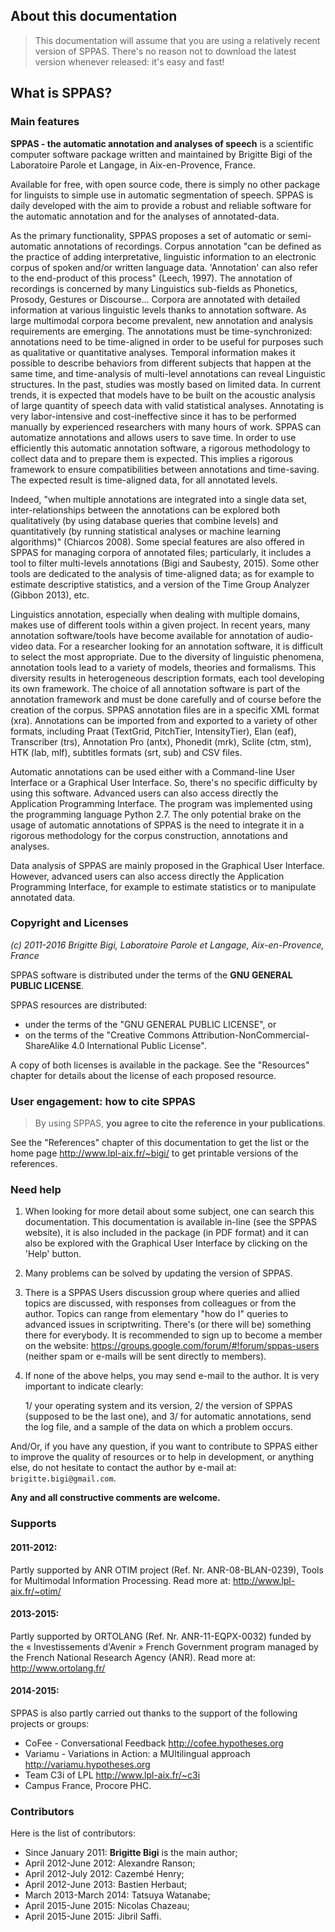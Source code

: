 ## About this documentation

>This documentation will assume that you are using a relatively recent
>version of SPPAS. There's no reason not to download the latest version
>whenever released: it's easy and fast!

## What is SPPAS?


### Main features

**SPPAS - the automatic annotation and analyses of speech** is a scientific 
computer software package written and maintained by Brigitte Bigi of
the Laboratoire Parole et Langage, in Aix-en-Provence, France.

Available for free, with open source code, there is simply no other package
for linguists to simple use in automatic segmentation of speech.
SPPAS is daily developed with the aim to provide a robust and reliable
software for the automatic annotation and for the analyses of
annotated-data.

As the primary functionality, SPPAS proposes a set of automatic or 
semi-automatic annotations of recordings. 
Corpus annotation "can be defined as the practice of adding interpretative, 
linguistic information to an electronic corpus of spoken and/or written 
language data. 'Annotation' can also refer to the end-product of this process"
(Leech, 1997). The annotation of recordings is concerned by many Linguistics 
sub-fields as Phonetics, Prosody, Gestures or Discourse... 
Corpora are annotated with detailed information at various linguistic levels 
thanks to annotation software. As large multimodal corpora become prevalent, 
new annotation and analysis requirements are emerging. The annotations must 
be time-synchronized: annotations need to be time-aligned in order to be
useful for purposes such as qualitative or quantitative analyses. Temporal 
information makes it possible to describe behaviors from different subjects 
that happen at the same time, and time-analysis of multi-level annotations 
can reveal Linguistic structures.
In the past, studies was mostly based on limited data. In current trends, 
it is expected that models have to be built on the acoustic analysis of 
large quantity of speech data with valid statistical analyses.
Annotating is very labor-intensive and cost-ineffective since it 
has to be performed manually by experienced researchers with many hours 
of work. SPPAS can automatize annotations and allows users to save time.
In order to use efficiently this automatic annotation software, a 
rigorous methodology to collect data and to prepare them is expected.
This implies a rigorous framework to ensure compatibilities between 
annotations and time-saving. 
The expected result is time-aligned data, for all annotated levels.

Indeed, "when multiple annotations are integrated into a single data set, 
inter-relationships between the annotations can be explored both qualitatively
(by using database queries that combine levels) and quantitatively 
(by running statistical analyses or machine learning algorithms)" 
(Chiarcos 2008). 
Some special features are also offered in SPPAS for managing corpora of 
annotated files; particularly, it includes a tool to filter multi-levels 
annotations (Bigi and Saubesty, 2015). Some other tools are dedicated to 
the analysis of time-aligned data; as for example to estimate descriptive 
statistics, and a version of the Time Group Analyzer (Gibbon 2013), etc. 

Linguistics annotation, especially when dealing with multiple domains, 
makes use of different tools within a given project. 
In recent years, many annotation software/tools have become available for 
annotation of audio-video data. For a researcher looking for an annotation 
software, it is difficult to select the most appropriate. 
Due to the diversity of linguistic phenomena, annotation tools lead to a 
variety of models, theories and formalisms. This diversity results in 
heterogeneous  description formats, each tool developing its own framework.
The choice of all annotation software is part of the annotation framework 
and must be done carefully and of course before the creation of the corpus. 
SPPAS annotation files are in a specific XML format (xra). Annotations 
can be imported from and exported to a variety of other formats, including 
Praat (TextGrid, PitchTier, IntensityTier), Elan (eaf), Transcriber (trs), 
Annotation Pro (antx), Phonedit (mrk), Sclite (ctm, stm), HTK (lab, mlf), 
subtitles formats (srt, sub) and CSV files. 

Automatic annotations can be used either with a Command-line User Interface 
or a Graphical User Interface. So, there's no specific difficulty by using 
this software. Advanced users can also access directly the Application 
Programming Interface.
The program was implemented using the programming language Python 2.7.
The only potential brake on the usage of automatic annotations of SPPAS is 
the need to integrate it in a rigorous methodology for the corpus construction,
annotations and analyses.

Data analysis of SPPAS are mainly proposed in the Graphical User Interface.
However, advanced users can also access directly the Application 
Programming Interface, for example to estimate statistics or to manipulate
annotated data.


### Copyright and Licenses

*(c) 2011-2016 Brigitte Bigi, Laboratoire Parole et Langage, Aix-en-Provence, France*

SPPAS software is distributed under the terms of the **GNU GENERAL PUBLIC
LICENSE**.

SPPAS resources are distributed:

- under the terms of the "GNU GENERAL PUBLIC LICENSE", or
- on the terms of the "Creative Commons Attribution-NonCommercial-ShareAlike 4.0 International Public License".

A copy of both licenses is available in the package.
See the "Resources" chapter for details about the license of each proposed
resource.


### User engagement: how to cite SPPAS

>By using SPPAS, **you agree to cite the reference in your publications**.

See the "References" chapter of this documentation to get the list or
the home page <http://www.lpl-aix.fr/~bigi/> to get printable versions
of the references.


### Need help

1. When looking for more detail about some subject, one can search this
documentation. This documentation is available in-line (see the SPPAS website),
it is also included in the package (in PDF format) and it can also be explored
with the Graphical User Interface by clicking on the 'Help' button.

2. Many problems can be solved by updating the version of SPPAS.

3. There is a SPPAS Users discussion group where queries and allied topics
are discussed, with responses from colleagues or from the author.
Topics can range from elementary "how do I" queries to advanced
issues in scriptwriting.
There's (or there will be) something there for everybody.
It is recommended to sign up to become a member on the website:
<https://groups.google.com/forum/#!forum/sppas-users>
(neither spam or e-mails will be sent directly to members).

4. If none of the above helps, you may send e-mail to the author.
It is very important to indicate clearly:

    1/ your operating system and its version,
    2/ the version of SPPAS (supposed to be the last one), and
    3/ for automatic annotations, send the log file, and a sample of the data
    on which a problem occurs.

And/Or, if you have any question, if you want to contribute to SPPAS either
to improve the quality of resources or to help in development, or anything else,
do not hesitate to contact the author by e-mail at:
`brigitte.bigi@gmail.com`.

**Any and all constructive comments are welcome.**


### Supports


#### 2011-2012:

Partly supported by ANR OTIM project (Ref. Nr. ANR-08-BLAN-0239),
Tools for Multimodal Information Processing.
Read more at: <http://www.lpl-aix.fr/~otim/>


#### 2013-2015:

Partly supported by ORTOLANG (Ref. Nr. ANR-11-EQPX-0032) funded by the
« Investissements d'Avenir » French Government program managed by the
French National Research Agency (ANR).
Read more at: <http://www.ortolang.fr/>


#### 2014-2015:

SPPAS is also partly carried out thanks to the support of the
following projects or groups:

- CoFee - Conversational Feedback <http://cofee.hypotheses.org>
- Variamu - Variations in Action: a MUltilingual approach <http://variamu.hypotheses.org>
- Team C3i of LPL <http://www.lpl-aix.fr/~c3i>
- Campus France, Procore PHC.


### Contributors

Here is the list of contributors:

* Since January 2011: **Brigitte Bigi** is the main author;
* April 2012-June 2012: Alexandre Ranson;
* April 2012-July 2012: Cazembé Henry;
* April 2012-June 2013: Bastien Herbaut;
* March 2013-March 2014: Tatsuya Watanabe;
* April 2015-June 2015: Nicolas Chazeau;
* April 2015-June 2015: Jibril Saffi.

